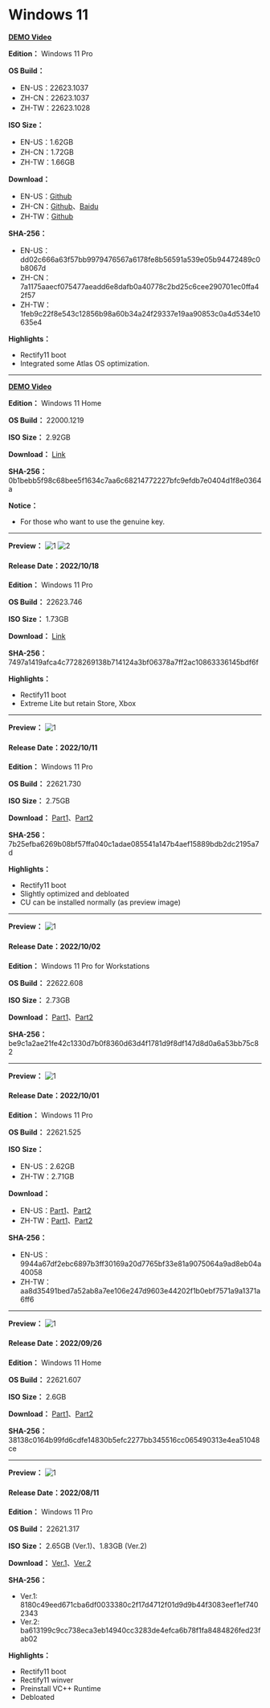 # Windows 11

**[DEMO Video](https://www.youtube.com/watch?v=FfHfBRTBluA)**

**Edition：** Windows 11 Pro

**OS Build：**
- EN-US：22623.1037
- ZH-CN：22623.1037
- ZH-TW：22623.1028

**ISO Size：**
- EN-US：1.62GB
- ZH-CN：1.72GB
- ZH-TW：1.66GB

**Download：**
- EN-US：[Github](https://github.com/WhatTheBlock/WindowsSimplify/releases/download/iso/22623.1037_atlas_en_230104.iso)
- ZH-CN：[Github](https://github.com/WhatTheBlock/WindowsSimplify/releases/download/iso/22623.1037_atlas_cn_230105.iso)、[Baidu](https://pan.baidu.com/s/1YQOEBZSVYVKWfxC6iQ-c0Q?pwd=wsos)
- ZH-TW：[Github](https://github.com/WhatTheBlock/WindowsSimplify/releases/download/iso/22623.1028_atlas_230102.iso)

**SHA-256：**
- EN-US：dd02c666a63f57bb9979476567a6178fe8b56591a539e05b94472489c0b8067d
- ZH-CN：7a1175aaecf075477aeadd6e8dafb0a40778c2bd25c6cee290701ec0ffa42f57
- ZH-TW：1feb9c22f8e543c12856b98a60b34a24f29337e19aa90853c0a4d534e10635e4

**Highlights：**
- Rectify11 boot
- Integrated some Atlas OS optimization.

----

**[DEMO Video](https://www.youtube.com/watch?v=s8zM38Mk4Zc)**

**Edition：** Windows 11 Home

**OS Build：** 22000.1219

**ISO Size：** 2.92GB

**Download：** [Link](https://gmnfuedutw-my.sharepoint.com/:u:/g/personal/40543229_gm_nfu_edu_tw/EbiuOFdyKjpJrgQ-MbT4_zsB6yTzaGe_7UNJobu6Qibw8Q?e=U7vCY3)

**SHA-256：** 0b1bebb5f98c68bee5f1634c7aa6c68214772227bfc9efdb7e0404d1f8e0364a

**Notice：**
- For those who want to use the genuine key.

----

**Preview：**
![1](https://github.com/WhatTheBlock/WindowsSimplify/blob/master/preview/22623.746_221018_1.png)
![2](https://github.com/WhatTheBlock/WindowsSimplify/blob/master/preview/22623.746_221018_2.png)

#### Release Date：2022/10/18

**Edition：** Windows 11 Pro

**OS Build：** 22623.746

**ISO Size：** 1.73GB

**Download：** [Link](https://github.com/WhatTheBlock/WindowsSimplify/releases/download/iso/22623.746_221018.iso)

**SHA-256：** 7497a1419afca4c7728269138b714124a3bf06378a7ff2ac10863336145bdf6f

**Highlights：**
- Rectify11 boot
- Extreme Lite but retain Store, Xbox

----

**Preview：**
![1](/preview/22621.730_221011.png)

#### Release Date：2022/10/11

**Edition：** Windows 11 Pro

**OS Build：** 22621.730

**ISO Size：** 2.75GB

**Download：** [Part1](https://github.com/WhatTheBlock/WindowsSimplify/releases/download/iso/22621.730_221011.part1.rar)、[Part2](https://github.com/WhatTheBlock/WindowsSimplify/releases/download/iso/22621.730_221011.part2.rar)

**SHA-256：** 7b25efba6269b08bf57ffa040c1adae085541a147b4aef15889bdb2dc2195a7d

**Highlights：**
- Rectify11 boot
- Slightly optimized and debloated
- CU can be installed normally (as preview image)

----

**Preview：**
![1](/preview/22622.608_221002.png)

#### Release Date：2022/10/02

**Edition：** Windows 11 Pro for Workstations

**OS Build：** 22622.608

**ISO Size：** 2.73GB

**Download：** [Part1](https://github.com/WhatTheBlock/WindowsSimplify/releases/download/iso/22622.608_221002.part1.rar)、[Part2](https://github.com/WhatTheBlock/WindowsSimplify/releases/download/iso/22622.608_221002.part2.rar)

**SHA-256：** be9c1a2ae21fe42c1330d7b0f8360d63d4f1781d9f8df147d8d0a6a53bb75c82

----

**Preview：**
![1](/preview/22621.525_221001_en.png)

#### Release Date：2022/10/01

**Edition：** Windows 11 Pro

**OS Build：** 22621.525

**ISO Size：**
- EN-US：2.62GB
- ZH-TW：2.71GB

**Download：**
- EN-US：[Part1](https://github.com/WhatTheBlock/WindowsSimplify/releases/download/iso/22621.525_221001_en.part1.rar)、[Part2](https://github.com/WhatTheBlock/WindowsSimplify/releases/download/iso/22621.525_221001_en.part2.rar)
- ZH-TW：[Part1](https://github.com/WhatTheBlock/WindowsSimplify/releases/download/iso/22621.525_221001.part1.rar)、[Part2](https://github.com/WhatTheBlock/WindowsSimplify/releases/download/iso/22621.525_221001.part2.rar)

**SHA-256：**
- EN-US：9944a67df2ebc6897b3ff30169a20d7765bf33e81a9075064a9ad8eb04a40058
- ZH-TW：aa8d35491bed7a52ab8a7ee106e247d9603e44202f1b0ebf7571a9a1371a6ff6

----

**Preview：**
![1](/preview/22621.607_core_220926.png)

#### Release Date：2022/09/26

**Edition：** Windows 11 Home

**OS Build：** 22621.607

**ISO Size：** 2.6GB

**Download：** [Part1](https://github.com/WhatTheBlock/WindowsSimplify/releases/download/iso/22621.607_core_220926.part1.rar)、[Part2](https://github.com/WhatTheBlock/WindowsSimplify/releases/download/iso/22621.607_core_220926.part2.rar)

**SHA-256：** 38138c0164b99fd6cdfe14830b5efc2277bb345516cc065490313e4ea51048ce

----

**Preview：**
![1](/preview/22621.317_220811.png)

#### Release Date：2022/08/11

**Edition：** Windows 11 Pro

**OS Build：** 22621.317

**ISO Size：** 2.65GB (Ver.1)、1.83GB (Ver.2)

**Download：** [Ver.1](https://gmnfuedutw-my.sharepoint.com/:u:/g/personal/40543229_gm_nfu_edu_tw/ES76XSvFq6xPgxf7QHS5BmIBGsmxSBAWfT04QfdY0VaiAA?e=eFZknx)、[Ver.2](https://gmnfuedutw-my.sharepoint.com/:u:/g/personal/40543229_gm_nfu_edu_tw/EcQEFAg8QMFCl_sdEAj_wFMBQQ7TNlD2ozzW5_hIZx6POA?e=JX7AuK)

**SHA-256：**
- Ver.1: 8180c49eed671cba6df0033380c2f17d4712f01d9d9b44f3083eef1ef7402343
- Ver.2: ba613199c9cc738eca3eb14940cc3283de4efca6b78f1fa8484826fed23fab02

**Highlights：**
- Rectify11 boot
- Rectify11 winver
- Preinstall VC++ Runtime
- Debloated

